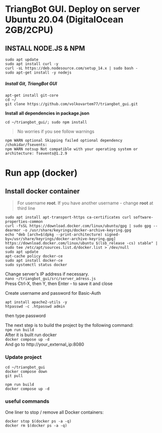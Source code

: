 # TriangBot GUI. Deploy on server Ubuntu 20.04 (DigitalOcean 2GB/2CPU)

## INSTALL NODE.JS & NPM

```
sudo apt update
sudo apt install curl -y
curl -sL https://deb.nodesource.com/setup_14.x | sudo bash -
sudo apt-get install -y nodejs
```

##### Install Git, TriangBot GUI

```
apt-get install git-core
cd ~/
git clone https://github.com/volkovartem77/triangbot_gui.git
```

**Install all dependencies in package.json**
```
cd ~/triangbot_gui/; sudo npm install
```
> No worries if you see follow warnings
```
npm WARN optional Skipping failed optional dependency /chokidar/fsevents:
npm WARN notsup Not compatible with your operating system or architecture: fsevents@1.2.9
```

# Run app (docker)
## Install docker container
> For username **root**. If you have another username - change **root** at third line
```
sudo apt install apt-transport-https ca-certificates curl software-properties-common
curl -fsSL https://download.docker.com/linux/ubuntu/gpg | sudo gpg --dearmor -o /usr/share/keyrings/docker-archive-keyring.gpg
echo "deb [arch=$(dpkg --print-architecture) signed-by=/usr/share/keyrings/docker-archive-keyring.gpg] https://download.docker.com/linux/ubuntu $(lsb_release -cs) stable" | sudo tee /etc/apt/sources.list.d/docker.list > /dev/null
sudo apt update
apt-cache policy docker-ce
sudo apt install docker-ce
sudo systemctl status docker
```

 Change server's IP address if necessary. \
 ```nano ~/triangbot_gui/src/server_adress.js``` \
 Press Ctrl-X, then Y, then Enter - to save it and close
 
 Create username and password for Basic-Auth  
 ```
apt install apache2-utils -y
htpasswd -c .htpasswd admin
```
then type password
 
 The next step is to build the project by the following command:\
 ```npm run build```\
 After it is built run docker\
 ```docker compose up -d```\
 And go to http://your_external_ip:8080
 
 ### Update project
 ```
cd ~/triangbot_gui
docker compose down
git pull
```
```
npm run build
docker compose up -d
```
 
 ### useful commands
 One liner to stop / remove all Docker containers:
 ```
 docker stop $(docker ps -a -q)
 docker rm $(docker ps -a -q)
```
